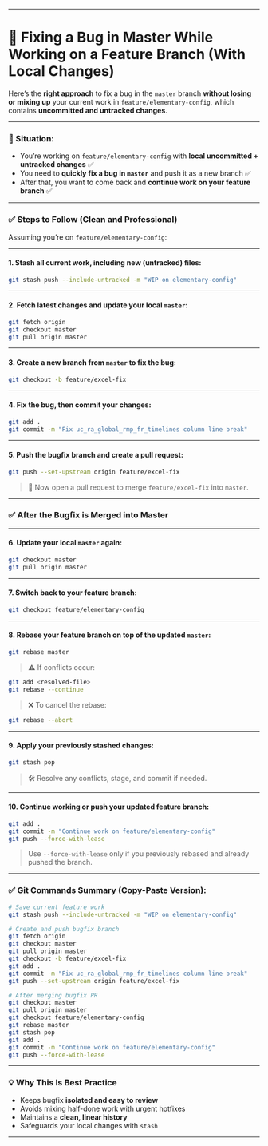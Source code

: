 
---

# 🔧 Fixing a Bug in Master While Working on a Feature Branch (With Local Changes)

Here’s the **right approach** to fix a bug in the `master` branch **without losing or mixing up** your current work in `feature/elementary-config`, which contains **uncommitted and untracked changes**.

---

### 🧠 Situation:

* You’re working on `feature/elementary-config` with **local uncommitted + untracked changes** ✅
* You need to **quickly fix a bug in `master`** and push it as a new branch ✅
* After that, you want to come back and **continue work on your feature branch** ✅

---

### ✅ **Steps to Follow (Clean and Professional)**

Assuming you’re on `feature/elementary-config`:

---

#### 1. **Stash all current work, including new (untracked) files:**

```bash
git stash push --include-untracked -m "WIP on elementary-config"
```

---

#### 2. **Fetch latest changes and update your local `master`:**

```bash
git fetch origin
git checkout master
git pull origin master
```

---

#### 3. **Create a new branch from `master` to fix the bug:**

```bash
git checkout -b feature/excel-fix
```

---

#### 4. **Fix the bug, then commit your changes:**

```bash
git add .
git commit -m "Fix uc_ra_global_rmp_fr_timelines column line break"
```

---

#### 5. **Push the bugfix branch and create a pull request:**

```bash
git push --set-upstream origin feature/excel-fix
```

> 🎯 Now open a pull request to merge `feature/excel-fix` into `master`.

---

### ✅ After the Bugfix is Merged into Master

---

#### 6. **Update your local `master` again:**

```bash
git checkout master
git pull origin master
```

---

#### 7. **Switch back to your feature branch:**

```bash
git checkout feature/elementary-config
```

---

#### 8. **Rebase your feature branch on top of the updated `master`:**

```bash
git rebase master
```

> ⚠️ If conflicts occur:

```bash
git add <resolved-file>
git rebase --continue
```

> ❌ To cancel the rebase:

```bash
git rebase --abort
```

---

#### 9. **Apply your previously stashed changes:**

```bash
git stash pop
```

> 🛠️ Resolve any conflicts, stage, and commit if needed.

---

#### 10. **Continue working or push your updated feature branch:**

```bash
git add .
git commit -m "Continue work on feature/elementary-config"
git push --force-with-lease
```

> Use `--force-with-lease` only if you previously rebased and already pushed the branch.

---

### ✅ Git Commands Summary (Copy-Paste Version):

```bash
# Save current feature work
git stash push --include-untracked -m "WIP on elementary-config"

# Create and push bugfix branch
git fetch origin
git checkout master
git pull origin master
git checkout -b feature/excel-fix
git add .
git commit -m "Fix uc_ra_global_rmp_fr_timelines column line break"
git push --set-upstream origin feature/excel-fix

# After merging bugfix PR
git checkout master
git pull origin master
git checkout feature/elementary-config
git rebase master
git stash pop
git add .
git commit -m "Continue work on feature/elementary-config"
git push --force-with-lease
```

---

### 💡 Why This Is Best Practice

* Keeps bugfix **isolated and easy to review**
* Avoids mixing half-done work with urgent hotfixes
* Maintains a **clean, linear history**
* Safeguards your local changes with `stash`

---